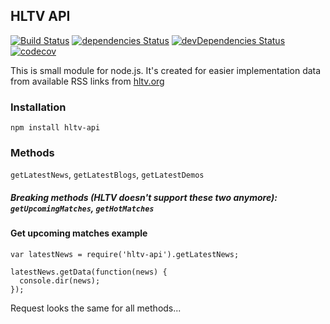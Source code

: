 ## HLTV API

[![Build Status](https://travis-ci.org/dajk/hltv-api.svg?branch=master)](https://travis-ci.org/dajk/hltv-api)
[![dependencies Status](https://david-dm.org/dajk/hltv-api/status.svg)](https://david-dm.org/dajk/hltv-api)
[![devDependencies Status](https://david-dm.org/dajk/hltv-api/dev-status.svg)](https://david-dm.org/dajk/hltv-api?type=dev)
[![codecov](https://codecov.io/gh/dajk/hltv-api/branch/master/graph/badge.svg)](https://codecov.io/gh/dajk/hltv-api)


This is small module for node.js. It's created for easier implementation data from available RSS links from [hltv.org](http://www.hltv.org/)

### Installation
`npm install hltv-api`

### Methods

`getLatestNews`, `getLatestBlogs`, `getLatestDemos`

##### Breaking methods (HLTV doesn't support these two anymore): `getUpcomingMatches`, `getHotMatches`

#### Get upcoming matches example
```
var latestNews = require('hltv-api').getLatestNews;

latestNews.getData(function(news) {
  console.dir(news);
});
```

Request looks the same for all methods...

